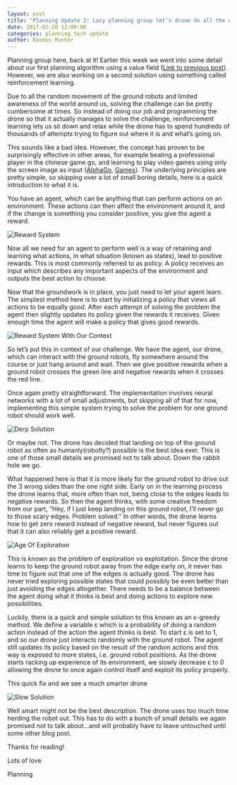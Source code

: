 ```yaml
---
layout: post
title: "Planning Update 2: Lazy planning group let’s drone do all the work"
date: 2017-02-20 12:00:00
categories: planning tech update
author: Rasmus Munter
---
```


Planning group here, back at it! Earlier this week we went into some detail about our first planning algorithm using a value field ([Link to previous post](/blog/2017-02-14-planning-update)). However, we are also working on a second solution using something called reinforcement learning.

Due to all the random movement of the ground robots and limited awareness of the world around us, solving the challenge can be pretty cumbersome at times. So instead of doing our job and programming the drone so that it actually manages to solve the challenge, reinforcement learning lets us sit down and relax while the drone has to spend hundreds of thousands of attempts trying to figure out where it is and what’s going on.

This sounds like a bad idea. However, the concept has proven to be surprisingly effective in other areas, for example beating a professional player in the chinese game go, and learning to play video games using only the screen image as input ([AlphaGo](https://www.youtube.com/watch?v=SUbqykXVx0A), [Games](https://www.youtube.com/watch?v=V1eYniJ0Rnk)). The underlying principles are pretty simple, so skipping over a lot of small boring details, here is a quick introduction to what it is.

You have an agent, which can be anything that can perform actions on an environment. These actions can then affect the environment around it, and if the change is something you consider positive, you give the agent a reward.

<span class="img-float-right"></span>
![Reward System](/public/assets/planning-update-2/reward-system.jpg)

Now all we need for an agent to perform well is a way of retaining and learning what actions, in what situation (known as states), lead to positive rewards. This is most commonly referred to as policy. A policy receives an input which describes any important aspects of the environment and outputs the best action to choose.

Now that the groundwork is in place, you just need to let your agent learn. The simplest method here is to start by initializing a policy that views all actions to be equally good. After each attempt of solving the problem the agent then slightly updates its policy given the rewards it receives. Given enough time the agent will make a policy that gives good rewards.

<span class="img-float-left"></span>
![Reward System With Our Context](/public/assets/planning-update-2/reward-system-context.jpg)

So let’s put this in context of our challenge. We have the agent, our drone, which can interact with the ground robots, fly somewhere around the course or just hang around and wait. Then we give positive rewards when a ground robot crosses the green line and negative rewards when it crosses the red line.

Once again pretty straightforward. The implementation involves neural networks with a lot of small adjustments, but skipping all of that for now, implementing this simple system trying to solve the problem for one ground robot should work well.

![Derp Solution](/public/assets/planning-update-2/derp-solution.gif)

Or maybe not. The drone has decided that landing on top of the ground robot as often as humanly(robotly?) possible is the best idea ever. This is one of those small details we promised not to talk about. Down the rabbit hole we go.

What happened here is that it is more likely for the ground robot to drive out the 3 wrong sides than the one right side. Early on in the learning process the drone learns that, more often than not, being close to the edges leads to negative rewards. So then the agent thinks, with some creative freedom from our part, “Hey, if I just keep landing on this ground robot, I’ll never go to those scary edges. Problem solved.” In other words, the drone learns how to get zero reward instead of negative reward, but never figures out that it can also reliably get a positive reward.

![Age Of Exploration](/public/assets/planning-update-2/age-of-exploration-image.jpg)

This is known as the problem of exploration vs exploitation. Since the drone learns to keep the ground robot away from the edge early on, it never has time to figure out that one of the edges is actually good. The drone has never tried exploring possible states that could possibly be even better than just avoiding the edges altogether. There needs to be a balance between the agent doing what it thinks is best and doing actions to explore new possibilities.

Luckily, there is a quick and simple solution to this known as an ε-greedy method. We define a variable ε which is a probability of doing a random action instead of the action the agent thinks is best. To start ε is set to 1, and so our drone just interacts randomly with the ground robot. The agent still updates its policy based on the result of the random actions and this way is exposed to more states, i.e. ground robot positions. As the drone starts racking up experience of its environment, we slowly decrease ε to 0 allowing the drone to once again control itself and exploit its policy properly.

This quick fix and we see a much smarter drone

![Slow Solution](/public/assets/planning-update-2/slow-solution.gif)

Well smart might not be the best description. The drone uses too much time herding the robot out. This has to do with a bunch of small details we again promised not to talk about...and will probably have to leave untouched until some other blog post.

Thanks for reading! 

Lots of love

Planning
